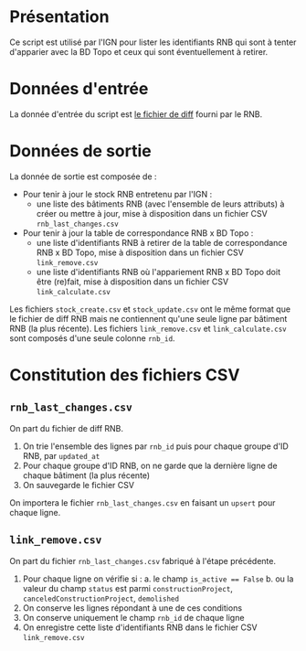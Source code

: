 # Présentation

Ce script est utilisé par l'IGN pour lister les identifiants RNB qui sont à tenter d'apparier avec la BD Topo et ceux qui sont éventuellement à retirer.

# Données d'entrée

La donnée d'entrée du script est [le fichier de diff](https://rnb-fr.gitbook.io/documentation/api-et-outils/api-batiments/differentiel-entre-deux-dates) fourni par le RNB.

# Données de sortie

La donnée de sortie est composée de : 

- Pour tenir à jour le stock RNB entretenu par l'IGN :
  - une liste des bâtiments RNB (avec l'ensemble de leurs attributs) à créer ou mettre à jour, mise à disposition dans un fichier CSV `rnb_last_changes.csv`
- Pour tenir à jour la table de correspondance RNB x BD Topo :
  - une liste d'identifiants RNB à retirer de la table de correspondance RNB x BD Topo, mise à disposition dans un fichier CSV `link_remove.csv`
  - une liste d'identifiants RNB où l'appariement RNB x BD Topo doit être (re)fait, mise à disposition dans un fichier CSV `link_calculate.csv`

Les fichiers `stock_create.csv` et `stock_update.csv` ont le même format que le fichier de diff RNB mais ne contiennent qu'une seule ligne par bâtiment RNB (la plus récente).
Les fichiers `link_remove.csv` et `link_calculate.csv` sont composés d'une seule colonne `rnb_id`.

# Constitution des fichiers CSV

## `rnb_last_changes.csv`

On part du fichier de diff RNB.

1. On trie l'ensemble des lignes par `rnb_id` puis pour chaque groupe d'ID RNB, par `updated_at`
2. Pour chaque groupe d'ID RNB, on ne garde que la dernière ligne de chaque bâtiment (la plus récente)
3. On sauvegarde le fichier CSV

On importera le fichier `rnb_last_changes.csv` en faisant un `upsert` pour chaque ligne.

## `link_remove.csv`

On part du fichier `rnb_last_changes.csv` fabriqué à l'étape précédente.

1. Pour chaque ligne on vérifie si :
    a. le champ `is_active == False`
    b. ou la valeur du champ `status` est parmi `constructionProject`, `canceledConstructionProject`, `demolished`
2. On conserve les lignes répondant à une de ces conditions
3. On conserve uniquement le champ `rnb_id` de chaque ligne
4. On enregistre cette liste d'identifiants RNB dans le fichier CSV `link_remove.csv`


